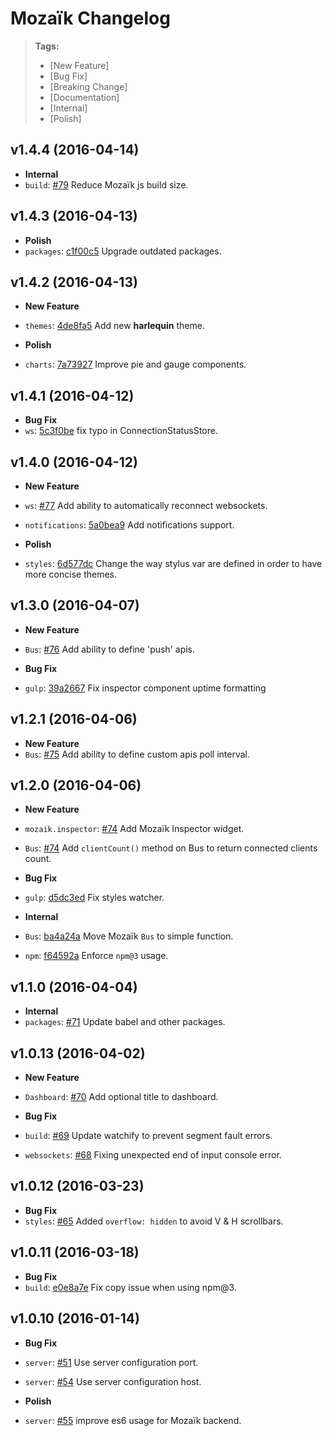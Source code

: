 # Mozaïk Changelog

> **Tags:**
> - [New Feature]
> - [Bug Fix]
> - [Breaking Change]
> - [Documentation]
> - [Internal]
> - [Polish]


## v1.4.4 (2016-04-14)

* **Internal**
 * `build`: [#79](https://github.com/plouc/mozaik/pull/79) Reduce Mozaïk js build size.


## v1.4.3 (2016-04-13)

* **Polish**
 * `packages`: [c1f00c5](https://github.com/plouc/mozaik/commit/c1f00c52f7a86a51edc9f3d08f0188ffe35a8621) Upgrade outdated packages.


## v1.4.2 (2016-04-13)

* **New Feature**
 * `themes`: [4de8fa5](https://github.com/plouc/mozaik/commit/4de8fa542b68d8ea0ff415e766a46d45e470f237) Add new **harlequin** theme.

* **Polish**
 * `charts`: [7a73927](https://github.com/plouc/mozaik/commit/7a7392705b462893a9d97c528d0f93af01c13d0f) Improve pie and gauge components.


## v1.4.1 (2016-04-12)

* **Bug Fix**
 * `ws`: [5c3f0be](https://github.com/plouc/mozaik/commit/5c3f0becb607ad782193a509d8802ca2473ea965) fix typo in ConnectionStatusStore.


## v1.4.0 (2016-04-12)

* **New Feature**
 * `ws`: [#77](https://github.com/plouc/mozaik/pull/77) Add ability to automatically reconnect websockets.
 * `notifications`: [5a0bea9](https://github.com/plouc/mozaik/commit/5a0bea974be433701af8365d2fb5e66aaef94457) Add notifications support.

* **Polish**
 * `styles`: [6d577dc](https://github.com/plouc/mozaik/commit/6d577dc771915a19fe6b8a326f7059e8e33b091b) Change the way stylus var are defined in order to have more concise themes.


## v1.3.0 (2016-04-07)

* **New Feature**
 * `Bus`: [#76](https://github.com/plouc/mozaik/pull/76) Add ability to define 'push' apis.

* **Bug Fix**
 * `gulp`: [39a2667](https://github.com/plouc/mozaik/commit/39a2667cf53ae448eaf859364a984a263e7d9c13) Fix inspector component uptime formatting


## v1.2.1 (2016-04-06)

* **New Feature**
 * `Bus`: [#75](https://github.com/plouc/mozaik/pull/75) Add ability to define custom apis poll interval.


## v1.2.0 (2016-04-06)

* **New Feature**
 * `mozaik.inspector`: [#74](https://github.com/plouc/mozaik/pull/74) Add Mozaïk Inspector widget.
 * `Bus`: [#74](https://github.com/plouc/mozaik/pull/74) Add `clientCount()` method on Bus to return connected clients count.
 
* **Bug Fix**
 * `gulp`: [d5dc3ed](https://github.com/plouc/mozaik/commit/d5dc3edcff30d897ab9506646bf11daa9340bf73) Fix styles watcher.

* **Internal**
 * `Bus`: [ba4a24a](https://github.com/plouc/mozaik/commit/ba4a24ad94213bcdb89c3f7d3086a5b4900a6659) Move Mozaïk `Bus` to simple function.
 * `npm`: [f64592a](https://github.com/plouc/mozaik/commit/f64592ae6d89c26f9c4a83eacfcf37f71b59921c) Enforce `npm@3` usage.


## v1.1.0 (2016-04-04)

* **Internal**
 * `packages`: [#71](https://github.com/plouc/mozaik-ext-travis/pull/71) Update babel and other packages.


## v1.0.13 (2016-04-02)

* **New Feature**
 * `Dashboard`: [#70](https://github.com/plouc/mozaik/pull/70) Add optional title to dashboard.
 
* **Bug Fix**
 * `build`: [#69](https://github.com/plouc/mozaik/pull/69) Update watchify to prevent segment fault errors.
 * `websockets`: [#68](https://github.com/plouc/mozaik/pull/68) Fixing unexpected end of input console error.


## v1.0.12 (2016-03-23)

* **Bug Fix**
 * `styles`: [#65](https://github.com/plouc/mozaik/pull/65) Added `overflow: hidden` to avoid V & H scrollbars.


## v1.0.11 (2016-03-18)

* **Bug Fix**
 * `build`: [e0e8a7e](https://github.com/plouc/mozaik/commit/e0e8a7e7adf3824c4fff9783153803947568945e) Fix copy issue when using npm@3.


## v1.0.10 (2016-01-14)

* **Bug Fix**
 * `server`: [#51](https://github.com/plouc/mozaik/pull/51) Use server configuration port.
 * `server`: [#54](https://github.com/plouc/mozaik/pull/54) Use server configuration host.

* **Polish**
 * `server`: [#55](https://github.com/plouc/mozaik/pull/55) improve es6 usage for Mozaïk backend.
